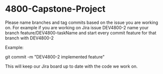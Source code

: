 # 4800-Capstone-Project

Please name branches and tag commits based on the issue you are working on. For example if you are working on Jira issue DEV4800-2 name your branch feature/DEV4800-taskName and start every commit feature for that branch with DEV4800-2

Example:

git commit -m "DEV4800-2 implemented feature"

This will keep our Jira board up to date with the code we work on. 
